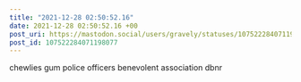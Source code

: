 ```yaml
---
title: "2021-12-28 02:50:52.16"
date: 2021-12-28 02:50:52.16 +00
post_uri: https://mastodon.social/users/gravely/statuses/107522284071198077
post_id: 107522284071198077
---
```

chewlies gum police officers benevolent association dbnr


